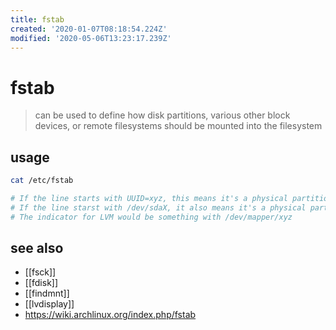 ```yaml
---
title: fstab
created: '2020-01-07T08:18:54.224Z'
modified: '2020-05-06T13:23:17.239Z'
---
```


# fstab

> can be used to define how disk partitions, various other block devices, or remote filesystems should be mounted into the filesystem

## usage
```sh
cat /etc/fstab

# If the line starts with UUID=xyz, this means it's a physical partition.
# If the line starst with /dev/sdaX, it also means it's a physical partition.
# The indicator for LVM would be something with /dev/mapper/xyz
```

## see also
- [[fsck]]
- [[fdisk]]
- [[findmnt]]
- [[lvdisplay]]
- https://wiki.archlinux.org/index.php/fstab
